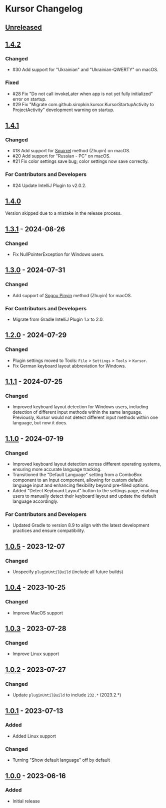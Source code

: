 # Kursor Changelog

## [Unreleased]

## [1.4.2]

### Changed

- #30 Add support for "Ukrainian" and "Ukrainian-QWERTY" on macOS.

### Fixed

- #28 Fix "Do not call invokeLater when app is not yet fully initialized" error on startup.
- #29 Fix "Migrate com.github.siropkin.kursor.KursorStartupActivity to ProjectActivity" development warning on startup.

## [1.4.1]

### Changed

- #18 Add support for [Squirrel](https://rime.im) method (Zhuyin) on macOS.
- #20 Add support for "Russian - PC" on macOS.
- #21 Fix color settings save bug; color settings now save correctly.

### For Contributors and Developers

- #24 Update IntelliJ Plugin to v2.0.2.

## [1.4.0]

Version skipped due to a mistake in the release process.

## [1.3.1] - 2024-08-26

### Changed

- Fix NullPointerException for Windows users.

## [1.3.0] - 2024-07-31

### Changed

- Add support of [Sogou Pinyin](https://pinyin.sogou.com/mac) method (Zhuyin) for macOS.

### For Contributors and Developers

- Migrate from Gradle IntelliJ Plugin 1.x to 2.0.

## [1.2.0] - 2024-07-29

### Changed

- Plugin settings moved to Tools: `File` > `Settings` > `Tools` > `Kursor`.
- Fix German keyboard layout abbreviation for Windows.

## [1.1.1] - 2024-07-25

### Changed

- Improved keyboard layout detection for Windows users, including detection of different input methods within the same language. Previously, Kursor would not detect different input methods within one language, but now it does.

## [1.1.0] - 2024-07-19

### Changed

- Improved keyboard layout detection across different operating systems, ensuring more accurate language tracking.
- Transitioned the "Default Language" setting from a ComboBox component to an Input component, allowing for custom default language input and enhancing flexibility beyond pre-filled options.
- Added "Detect Keyboard Layout" button to the settings page, enabling users to manually detect their keyboard layout and update the default language accordingly.

### For Contributors and Developers

- Updated Gradle to version 8.9 to align with the latest development practices and ensure compatibility.

## [1.0.5] - 2023-12-07

### Changed

- Unspecify `pluginUntilBuild` (include all future builds)

## [1.0.4] - 2023-10-25

### Changed

- Improve MacOS support

## [1.0.3] - 2023-07-28

### Changed

- Improve Linux support

## [1.0.2] - 2023-07-27

### Changed

- Update `pluginUntilBuild` to include `232.*` (2023.2.*)

## [1.0.1] - 2023-07-13

### Added

- Added Linux support

### Changed

- Turning "Show default language" off by default

## [1.0.0] - 2023-06-16

### Added

- Initial release

[Unreleased]: https://github.com/siropkin/kursor/compare/v1.4.2...HEAD
[1.4.2]: https://github.com/siropkin/kursor/compare/v1.4.1...v1.4.2
[1.4.1]: https://github.com/siropkin/kursor/compare/v1.4.0...v1.4.1
[1.4.0]: https://github.com/siropkin/kursor/compare/v1.3.1...v1.4.0
[1.3.1]: https://github.com/siropkin/kursor/compare/v1.3.0...v1.3.1
[1.3.0]: https://github.com/siropkin/kursor/compare/v1.2.0...v1.3.0
[1.2.0]: https://github.com/siropkin/kursor/compare/v1.1.1...v1.2.0
[1.1.1]: https://github.com/siropkin/kursor/compare/v1.1.0...v1.1.1
[1.1.0]: https://github.com/siropkin/kursor/compare/v1.0.5...v1.1.0
[1.0.5]: https://github.com/siropkin/kursor/compare/v1.0.4...v1.0.5
[1.0.4]: https://github.com/siropkin/kursor/compare/v1.0.3...v1.0.4
[1.0.3]: https://github.com/siropkin/kursor/compare/v1.0.2...v1.0.3
[1.0.2]: https://github.com/siropkin/kursor/compare/v1.0.1...v1.0.2
[1.0.1]: https://github.com/siropkin/kursor/compare/v1.0.0...v1.0.1
[1.0.0]: https://github.com/siropkin/kursor/commits/v1.0.0
